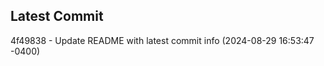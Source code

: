 
## Latest Commit
4f49838 - Update README with latest commit info (2024-08-29 16:53:47 -0400) <Yunxi-Zhou>
